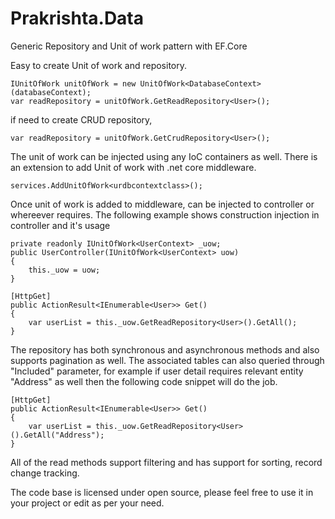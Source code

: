# Prakrishta.Data
Generic Repository and Unit of work pattern with EF.Core

Easy to create Unit of work and repository.

```
IUnitOfWork unitOfWork = new UnitOfWork<DatabaseContext>(databaseContext);
var readRepository = unitOfWork.GetReadRepository<User>();
```

if need to create CRUD repository,

```
var readRepository = unitOfWork.GetCrudRepository<User>();
```
  
The unit of work can be injected using any IoC containers as well. There is an extension to add Unit of work with .net core middleware.

```
services.AddUnitOfWork<urdbcontextclass>();
```
Once unit of work is added to middleware, can be injected to controller or whereever requires. The following example shows construction injection in controller and it's usage

```
private readonly IUnitOfWork<UserContext> _uow;
public UserController(IUnitOfWork<UserContext> uow)
{
    this._uow = uow;
}

[HttpGet]
public ActionResult<IEnumerable<User>> Get()
{
    var userList = this._uow.GetReadRepository<User>().GetAll();
}

```
The repository has both synchronous and asynchronous methods and also supports pagination as well. The associated tables can also queried through "Included" parameter, for example if user detail requires relevant entity "Address" as well then the following code snippet will do the job.

```
[HttpGet]
public ActionResult<IEnumerable<User>> Get()
{
    var userList = this._uow.GetReadRepository<User>().GetAll("Address");
}
```

All of the read methods support filtering and has support for sorting, record change tracking.

The code base is licensed under open source, please feel free to use it in your project or edit as per your need.
